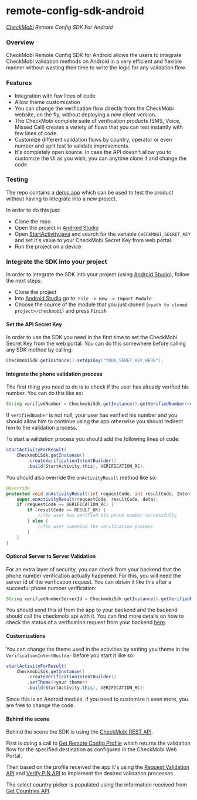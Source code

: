 # remote-config-sdk-android

*[CheckMobi][1] Remote Config SDK For Android*

### Overview

CheckMobi Remote Config SDK for Android allows the users to integrate CheckMobi validation methods 
on Android in a very efficient and flexible manner without wasting their time to write the logic for any validation flow.

### Features

- Integration with few lines of code 
- Allow theme customization
- You can change the verification flow directly from the CheckMobi website, on the fly, without deploying a new client version.
- The CheckMobi complete suite of verification products (SMS, Voice, Missed Call) creates a variety of flows that you can test instantly with few lines of code.
- Customize different validation flows by country, operator or even number and split test to validate improvements.
- It's completely open source. In case the API doesn't allow you to customize the UI as you wish, you can anytime clone it and change the code.

### Testing

The repo contains a [demo app][2] which can be used to test the product without having to integrate into a new project.

In order to do this just:

- Clone the repo
- Open the project in [Android Studio][3]
- Open [StartActivity.java][4] and search for the variable `CHECKMOBI_SECRET_KEY` and set it's value to your CheckMobi Secret Key from web portal.
- Run the project on a device

### Integrate the SDK into your project

In order to integrate the SDK into your project (using [Android Studio][3]), follow the next steps:

- Clone the project
- Into [Android Studio][3] go to: `File -> New -> Import Module`
- Choose the source of the module that you just cloned (`<path to cloned project>/checkmobi`) and press `Finish`

#### Set the API Secret Key

In order to use the SDK you need in the first time to set the CheckMobi Secret Key from the web portal. You can do this somewhere before calling any SDK method by calling:

```java
CheckmobiSdk.getInstance().setApiKey("YOUR_SERET_KEY_HERE");
```

#### Integrate the phone validation process

The first thing you need to do is to check if the user has already verified his number. You can do this like so:

```java
String verifiedNumber = CheckmobiSdk.getInstance().getVerifiedNumber(<context>);
```

If `verifiedNumber` is not null, your user has verified his number and you should allow him to continue using the app otherwise 
you should redirect him to the validation process.

To start a validation process you should add the following lines of code:

```java
startActivityForResult(
    CheckmobiSdk.getInstance()
        .createVerificationIntentBuilder()
        .build(StartActivity.this), VERIFICATION_RC);
```

You should also override the `onActivityResult` method like so:

```java
@Override
protected void onActivityResult(int requestCode, int resultCode, Intent data) {
    super.onActivityResult(requestCode, resultCode, data);
    if (requestCode == VERIFICATION_RC) {
        if (resultCode == RESULT_OK) {
            //The user has verified his phone number successfully
        } else {
            //The user canceled the verification process
        }
    }
}
```

#### Optional Server to Server Validation

For an extra layer of security, you can check from your backend that the phone number verification actually happened. For this, you will need the server id of the verification request. You can obtain it like this after a succesful phone number verification:

```java
String verifiedNumberServerId = CheckmobiSdk.getInstance().getVerifiedNumberServerId(<context>);
```

You should send this id from the app to your backend and the backend should call the checkmobi api with it. You can find more details on how to check the status of a verification request from your backend [here][10].

#### Customizations

You can change the theme used in the activities by setting you theme in the `VerificationIntentBuilder` before you start it like so:

```java
startActivityForResult(
    CheckmobiSdk.getInstance()
        .createVerificationIntentBuilder()
        .setTheme(<your theme>)
        .build(StartActivity.this), VERIFICATION_RC);
```
 
Since this is an Android module, if you need to customize it even more, you are free to change the code.

#### Behind the scene

Behind the scene the SDK is using the [CheckMobi REST API][5]. 

First is doing a call to [Get Remote Config Profile][6] which returns the validation flow for the specified destination as 
configured in the CheckMobi Web Portal.

Then based on the profile received the app it's using the [Request Validation API][7] and [Verify PIN API][8] to implement the desired validation processes. 
   
The select country picker is populated using the information received from [Get Countries API][9].


[1]:https://checkmobi.com/
[2]:https://github.com/checkmobi/remote-config-sdk-android/tree/master/app/src/main/java/com/checkmobi/checkmobisample/ui
[3]:https://developer.android.com/studio
[4]:https://github.com/checkmobi/remote-config-sdk-android/blob/master/app/src/main/java/com/checkmobi/checkmobisample/ui/StartActivity.java
[5]:https://checkmobi.com/documentation/api-reference/
[6]:https://checkmobi.com/documentation/api-reference/#get-remote-config-profile
[7]:https://checkmobi.com/documentation/api-reference/#request-validation
[8]:https://checkmobi.com/documentation/api-reference/#verify-pin
[9]:https://checkmobi.com/documentation/api-reference/#get-available-countries
[10]:https://checkmobi.com/documentation/api-reference/#get-validation-status

